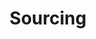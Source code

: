 ---
layout: single-service
title: Sourcing
description: Looking for Job filling Resumes
sub-heading: Looking for Job filling Resumes
short-description: |-
 **RecruitTalent** has developed unique sourcing techniques. Our team of Recruitment professionals with specialized training and experience have mastered the art of keyword searches like Boolean search etc. and have always delivered the top-notch talent and resumes to our clients within the Commercial as well as Federal space at a promising speed. 
social-image:
permalink: "sourcing"
card-icon-image: "/images/sourcing.svg"
card-thumbnail-image: "/images/sourcing-thumbnail.png"
button-text: LEARN MORE
is-visible-on-home-page: true
order: 5
banner-image: "/images/sourcing-banner.png"
banner-button-text: "GET STARTED"
banner-button-link: "/contact/"
second-section-left-image: "/images/contingent-staffing-section-2-left.png"
second-section-left-image-alt: 
second-section-right-heading: 
second-section-right-description: |- 
 **RecruitTalent** leverages its mature, quality-certified processes to provide a variety of standard and customized solutions and programs to help clients optimize their supply chain and optimize their turnaround time (TAT). RecruitTalent's workforce solutions help clients increase efficiency, accelerate project progress, cut costs, and ultimately enhance their competitive edge.

 **RecruitTalent** offers profound knowledge, comprehensive market analysis, and exceptional customer service to guarantee maximized workforce solutions in providing specialized staffing services.

 **At RecruitTalent,** we assist small as well as large business enterprises in filling hard-to-find roles at 60% lower cost compared to our competitors. With seasoned professionals, we dedicate a recruitment team to find the right people, with the right skills, for the right job and exceed the expectations of the client within the specified time frame.
second-section-button-text: "GET STARTED"
second-section-button-link: "#" 
third-section-heading: Our Clients Used This Service 
third-section-client-company-logos:
- "/images/circle.svg"
- "/images/hexa.svg"
- "/images/treva.svg"
- "/images/yourlogo.svg"
- "/images/dummies.svg"
testimonial-section-top-image: "/images/5stars.svg"
testimonial-section-heading: "What Our Clients Say"
---